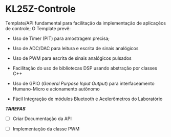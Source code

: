 # KL25Z-Controle

Template/API fundamental para facilitação da implementação de aplicaçẽos de controle;
O Template prevê:

* Uso de Timer (PIT) para amostragem precisa;
 
* Uso de ADC/DAC para leitura e escrita de sinais analógicos

* Uso de PWM para escrita de sinais analógicos pulsados

* Facilitação do uso de bibliotecas DSP usando abstração por classes C++

* Uso de GPIO (*General Purpose Input Output*) para interfaceamento Humano-Micro e acionamento autônomo

* Fácil Integração de módulos Bluetooth e Acelerômetros do Laboratório

***TAREFAS***

- [ ] Criar Documentação da API

- [ ] Implementação da classe PWM



